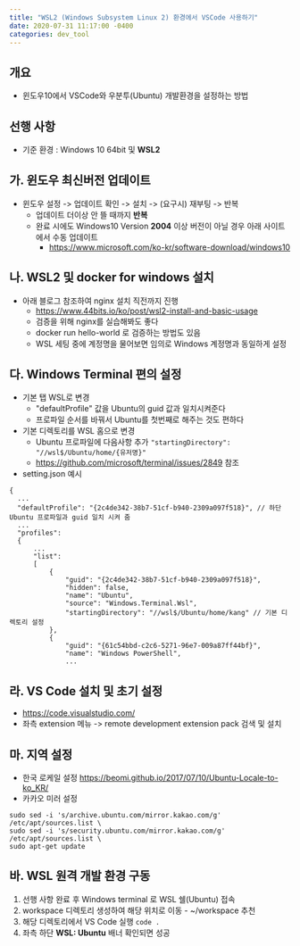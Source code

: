 ```yaml
---
title: "WSL2 (Windows Subsystem Linux 2) 환경에서 VSCode 사용하기"
date: 2020-07-31 11:17:00 -0400
categories: dev_tool
---
```

## 개요
  - 윈도우10에서 VSCode와 우분투(Ubuntu) 개발환경을 설정하는 방법
## 선행 사항
  - 기준 환경 : Windows 10 64bit 및 __WSL2__
## 가. 윈도우 최신버전 업데이트
  - 윈도우 설정 -> 업데이트 확인 -> 설치 -> (요구시) 재부팅 -> 반복
    - 업데이트 더이상 안 뜰 때까지 __반복__
    - 완료 시에도 Windows10 Version __2004__ 이상 버전이 아닐 경우 아래 사이트에서 수동 업데이트
      - <https://www.microsoft.com/ko-kr/software-download/windows10>
## 나. WSL2 및 docker for windows 설치
  - 아래 블로그 참조하여 nginx 설치 직전까지 진행
    - <https://www.44bits.io/ko/post/wsl2-install-and-basic-usage>
    - 검증을 위해 nginx를 실습해봐도 좋다
    - docker run hello-world 로 검증하는 방법도 있음
    - WSL 세팅 중에 계정명을 물어보면 임의로 Windows 계정명과 동일하게 설정
## 다. Windows Terminal 편의 설정
  - 기본 탭 WSL로 변경
    - "defaultProfile" 값을 Ubuntu의 guid 값과 일치시켜준다
    - 프로파일 순서를 바꿔서 Ubuntu를 첫번째로 해주는 것도 편하다
  - 기본 디렉토리를 WSL 홈으로 변경
    - Ubuntu 프로파일에 다음사항 추가 ```"startingDirectory": "//wsl$/Ubuntu/home/{유저명}"```
    - <https://github.com/microsoft/terminal/issues/2849> 참조
  - setting.json 예시
```
{
  ...
  "defaultProfile": "{2c4de342-38b7-51cf-b940-2309a097f518}", // 하단 Ubuntu 프로파일과 guid 일치 시켜 줌
  ...
  "profiles":
  {
      ...
      "list":
      [
          {
              "guid": "{2c4de342-38b7-51cf-b940-2309a097f518}",
              "hidden": false,
              "name": "Ubuntu",
              "source": "Windows.Terminal.Wsl",
              "startingDirectory": "//wsl$/Ubuntu/home/kang" // 기본 디렉토리 설정
          },
          {
              "guid": "{61c54bbd-c2c6-5271-96e7-009a87ff44bf}",
              "name": "Windows PowerShell",
              ...
```
## 라. VS Code 설치 및 초기 설정
  - <https://code.visualstudio.com/>
  - 좌측 extension 메뉴 -> remote development extension pack 검색 및 설치
## 마. 지역 설정
  - 한국 로케일 설정 <https://beomi.github.io/2017/07/10/Ubuntu-Locale-to-ko_KR/>
  - 카카오 미러 설정
```
sudo sed -i 's/archive.ubuntu.com/mirror.kakao.com/g' /etc/apt/sources.list \
sudo sed -i 's/security.ubuntu.com/mirror.kakao.com/g' /etc/apt/sources.list \
sudo apt-get update
```

## 바. WSL 원격 개발 환경 구동
  1. 선행 사항 완료 후 Windows terminal 로 WSL 쉘(Ubuntu) 접속
  2. workspace 디렉토리 생성하여 해당 위치로 이동
    - ~/workspace 추천
  3. 해당 디렉토리에서 VS Code 실행 ```code .```
  4. 좌측 하단 __WSL: Ubuntu__ 배너 확인되면 성공
